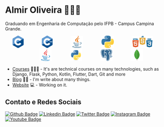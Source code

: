 # Almir Oliveira 👨🏽‍💻

Graduando em Engenharia de Computação pelo IFPB - Campus Campina Grande.

<p align="center">
    <img height="40" src="https://raw.githubusercontent.com/AlmirOliveira77/AlmirOliveira77/0da331ca6b6fd6b77e984ad74464fa117a377c58/logo/c.svg">
    &nbsp;&nbsp;&nbsp;&nbsp;&nbsp;&nbsp;&nbsp;&nbsp;&nbsp;&nbsp;&nbsp;&nbsp;&nbsp;
    <img height="40" src="https://raw.githubusercontent.com/AlmirOliveira77/AlmirOliveira77/0da331ca6b6fd6b77e984ad74464fa117a377c58/logo/c%2B%2B.svg">
    &nbsp;&nbsp;&nbsp;&nbsp;&nbsp;&nbsp;&nbsp;&nbsp;&nbsp;&nbsp;&nbsp;&nbsp;&nbsp;
    <img height="40" src="https://raw.githubusercontent.com/AlmirOliveira77/AlmirOliveira77/bd81a8fb95c4de624ab19f3b56545bc124821331/logo/java.svg">
    &nbsp;&nbsp;&nbsp;&nbsp;&nbsp;&nbsp;&nbsp;&nbsp;&nbsp;&nbsp;&nbsp;&nbsp;&nbsp;
    <img height="40" src="https://raw.githubusercontent.com/AlmirOliveira77/AlmirOliveira77/338cfd0920935b94732bd7327776943c3f73627b/logo/python.svg">
    &nbsp;&nbsp;&nbsp;&nbsp;&nbsp;&nbsp;&nbsp;&nbsp;&nbsp;&nbsp;&nbsp;&nbsp;&nbsp;
    <img height="40" src="https://raw.githubusercontent.com/AlmirOliveira77/AlmirOliveira77/6d2eabc91b694b944e98af70449f52227ee13df8/logo/js.svg">
    &nbsp;&nbsp;&nbsp;&nbsp;&nbsp;&nbsp;&nbsp;&nbsp;&nbsp;&nbsp;&nbsp;&nbsp;&nbsp;
    <img height="40" src="https://raw.githubusercontent.com/devicons/devicon/master/icons/java/java-original.svg">
    &nbsp;&nbsp;&nbsp;&nbsp;&nbsp;&nbsp;&nbsp;&nbsp;&nbsp;&nbsp;&nbsp;&nbsp;&nbsp;
    <img height="40" src="https://raw.githubusercontent.com/devicons/devicon/master/icons/python/python-original.svg">
    &nbsp;&nbsp;&nbsp;&nbsp;&nbsp;&nbsp;&nbsp;&nbsp;&nbsp;&nbsp;&nbsp;&nbsp;&nbsp;
    <img height="40" src="https://raw.githubusercontent.com/devicons/devicon/master/icons/postgresql/postgresql-plain.svg">
    &nbsp;&nbsp;&nbsp;&nbsp;&nbsp;&nbsp;&nbsp;&nbsp;&nbsp;&nbsp;&nbsp;&nbsp;&nbsp;
    <img height="40" src="https://raw.githubusercontent.com/devicons/devicon/master/icons/mongodb/mongodb-original.svg">
</p>

- [Courses](https://www.treinaweb.com.br/cursos-online?q=fagner+pinheiro) 👨🏼‍🏫 - It's are technical courses on many technologies, such as Django, Flask, Python, Kotlin, Flutter, Dart, Git and more
- [Blog](https://www.treinaweb.com.br/blog/author/fagner-pinheiro/) ✍🏼 - I'm write about many things.
- [Website](https://fagnerpsantos.dev/) 💻 - Working on it.

## Contato e Redes Sociais
[![Github Badge](https://img.shields.io/badge/-Github-000?style=flat-square&logo=Github&logoColor=white&link=https://https://github.com/AlmirOliveira77)](https://github.com/AlmirOliveira77)
[![Linkedin Badge](https://img.shields.io/badge/-LinkedIn-blue?style=flat-square&logo=Linkedin&logoColor=white&link=https://https://www.linkedin.com/in/almir-oliveira-31637b174/)](https://www.linkedin.com/in/almir-oliveira-31637b174/)
[![Twitter Badge](https://img.shields.io/badge/-Twitter-1ca0f1?style=flat-square&labelColor=1ca0f1&logo=twitter&logoColor=white&link=https://https://twitter.com/Almir_Oliveira9)](https://twitter.com/Almir_Oliveira9) 
[![Instagram Badge](https://img.shields.io/badge/-Instagram-ffffff?style=flat-square&labelColor=ffffff&logo=Instagram&logoColor=black&link=https://https://www.instagram.com/almir_oliveira23/)](https://www.instagram.com/almir_oliveira23/) 
[![Youtube Badge](https://img.shields.io/badge/-Youtube-ff0000?style=flat-square&labelColor=ff0000&logo=Youtube&logoColor=white&link=https://https://www.youtube.com/channel/UCMVGoie6erBb-Iy6rz0dh1g)](https://www.youtube.com/channel/UCMVGoie6erBb-Iy6rz0dh1g)


